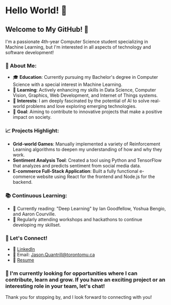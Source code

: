 # Hello World! 👋

## Welcome to My GitHub! 🚀

I'm a passionate 4th-year Computer Science student specializing in Machine Learning, but I'm interested in all aspects of technology and software development!

### 🤖 About Me:

- 🎓 **Education**: Currently pursuing my Bachelor's degree in Computer Science with a special interest in Machine Learning.
- 🌱 **Learning**: Actively enhancing my skills in Data Science, Computer Vision, Graphics, Web Development, and Internet of Things systems.
- 🚀 **Interests**: I am deeply fascinated by the potential of AI to solve real-world problems and love exploring emerging technologies.
- 🌟 **Goal**: Aiming to contribute to innovative projects that make a positive impact on society.
<!--
### 💻 Tech Stack:

- **Languages**: Proficient in Python, Java, C++, and JavaScript.
- **Frameworks & Libraries**: TensorFlow, PyTorch, React, Node.js.
- **Tools**: Git, Docker, Kubernetes, AWS, Azure.
- **Databases**: MySQL, MongoDB, PostgreSQL.
-->
### 📈 Projects Highlight:

- **Grid-world Games**: Manually implemented a variety of Reinforcement Learning algorithms to deepen my understanding of how and why they work.
- **Sentiment Analysis Tool**: Created a tool using Python and TensorFlow that analyzes and predicts sentiment from social media data.
- **E-commerce Full-Stack Application**: Built a fully functional e-commerce website using React for the frontend and Node.js for the backend.

### 📚 Continuous Learning:

- 📖 Currently reading: "Deep Learning" by Ian Goodfellow, Yoshua Bengio, and Aaron Courville.
- 📝 Regularly attending workshops and hackathons to continue developing my skillset.

### 🤝 Let's Connect!

- 💼 [LinkedIn](https://www.linkedin.com/in/jasonquantrill/)
- 📧 Email: Jason.Quantrill@torontomu.ca
- 📄 [Resume](https://drive.google.com/file/d/1HXMX0QJigFmPiYEwgBSFDEtSJdhaZFjO/view?usp=sharing)

### 🌱 I'm currently looking for opportunities where I can contribute, learn and grow. If you have an exciting project or an interesting role in your team, let's chat!

Thank you for stopping by, and I look forward to connecting with you!


